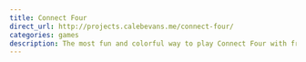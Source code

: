 ```yaml
---
title: Connect Four
direct_url: http://projects.calebevans.me/connect-four/
categories: games
description: The most fun and colorful way to play Connect Four with friends.
---
```


